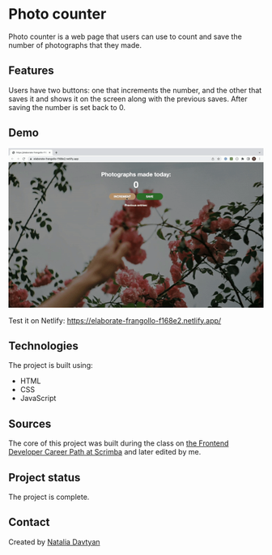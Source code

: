 # Photo counter

Photo counter is a web page that users can use to count and save the number of photographs that they made.

## Features
Users have two buttons: one that increments the number, and the other that saves it and shows it on the screen along with the previous saves. After saving the number is set back to 0.

## Demo
![The demonstration](./photo-counter.gif) 

Test it on Netlify: https://elaborate-frangollo-f168e2.netlify.app/ 

## Technologies
The project is built using:
* HTML
* CSS
* JavaScript

## Sources
The core of this project was built during the class on [the Frontend Developer Career Path at Scrimba](https://scrimba.com/learn/frontend) and later edited by me.

## Project status
The project is complete.

## Contact
Created by [Natalia Davtyan](https://github.com/nataliadavtyan)
